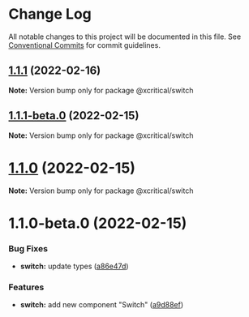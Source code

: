 # Change Log

All notable changes to this project will be documented in this file.
See [Conventional Commits](https://conventionalcommits.org) for commit guidelines.

## [1.1.1](https://github.com/xcritical-software/xc-front-kit/compare/@xcritical/switch@1.1.1-beta.0...@xcritical/switch@1.1.1) (2022-02-16)

**Note:** Version bump only for package @xcritical/switch





## [1.1.1-beta.0](https://github.com/xcritical-software/xc-front-kit/compare/@xcritical/switch@1.1.0...@xcritical/switch@1.1.1-beta.0) (2022-02-15)

**Note:** Version bump only for package @xcritical/switch





# [1.1.0](https://github.com/xcritical-software/xc-front-kit/compare/@xcritical/switch@1.1.0-beta.0...@xcritical/switch@1.1.0) (2022-02-15)

**Note:** Version bump only for package @xcritical/switch





# 1.1.0-beta.0 (2022-02-15)


### Bug Fixes

* **switch:** update types ([a86e47d](https://github.com/xcritical-software/xc-front-kit/commit/a86e47d8b4ed23fcf62c850791a5221733a82bda))


### Features

* **switch:** add new component "Switch" ([a9d88ef](https://github.com/xcritical-software/xc-front-kit/commit/a9d88efc3851011b055299b959b850fe5592e904))
